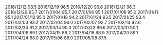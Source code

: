 2016/12/12 98.5
2016/12/19 96.5
2016/12/20 96.6
2016/12/21 96.3
2016/12/26 95.7
2017/01/04 95.7
2017/01/06 95.1
2017/01/08 95.0
2017/01/11 95.1
2017/01/13 95.0
2017/01/18 94.2
2017/01/24 93.5
2017/01/25 93.4
2017/02/03 93.2
2017/02/04 93.0
2017/02/07 92.7
2017/02/14 92.6
2017/02/24 91.2
2017/03/14 90.3
2017/03/22 89.6
2017/03/31 90.1
2017/04/09 89.1
2017/04/15 89.2
2017/04/16 88.9
2017/04/20 89.1
2017/04/24 88.0
2017/05/06 88.0
2017/05/08 87.5